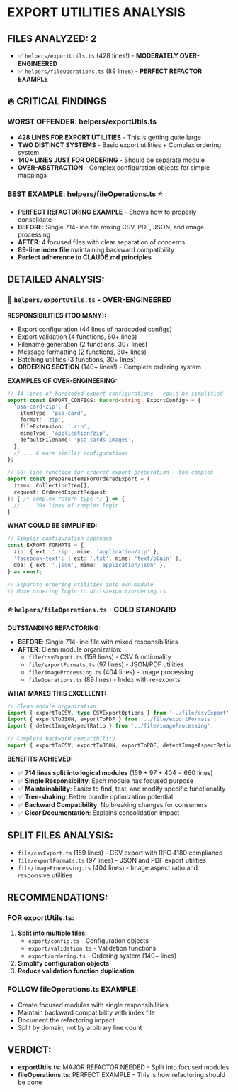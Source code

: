 # EXPORT UTILITIES ANALYSIS

## FILES ANALYZED: 2
- ✅ `helpers/exportUtils.ts` (428 lines!) - **MODERATELY OVER-ENGINEERED**
- ✅ `helpers/fileOperations.ts` (89 lines) - **PERFECT REFACTOR EXAMPLE**

## 🔥 CRITICAL FINDINGS

### WORST OFFENDER: helpers/exportUtils.ts
- **428 LINES FOR EXPORT UTILITIES** - This is getting quite large
- **TWO DISTINCT SYSTEMS** - Basic export utilities + Complex ordering system
- **140+ LINES JUST FOR ORDERING** - Should be separate module
- **OVER-ABSTRACTION** - Complex configuration objects for simple mappings

### BEST EXAMPLE: helpers/fileOperations.ts ⭐
- **PERFECT REFACTORING EXAMPLE** - Shows how to properly consolidate
- **BEFORE**: Single 714-line file mixing CSV, PDF, JSON, and image processing  
- **AFTER**: 4 focused files with clear separation of concerns
- **89-line index file** maintaining backward compatibility
- **Perfect adherence to CLAUDE.md principles**

## DETAILED ANALYSIS:

### 🚨 `helpers/exportUtils.ts` - OVER-ENGINEERED
**RESPONSIBILITIES (TOO MANY):**
- Export configuration (44 lines of hardcoded configs)
- Export validation (4 functions, 60+ lines)
- Filename generation (2 functions, 30+ lines)
- Message formatting (2 functions, 30+ lines) 
- Batching utilities (3 functions, 30+ lines)
- **ORDERING SECTION** (140+ lines!) - Complete ordering system

**EXAMPLES OF OVER-ENGINEERING:**
```typescript
// 44 lines of hardcoded export configurations - could be simplified
export const EXPORT_CONFIGS: Record<string, ExportConfig> = {
  'psa-card-zip': {
    itemType: 'psa-card',
    format: 'zip',
    fileExtension: '.zip',
    mimeType: 'application/zip',
    defaultFilename: 'psa_cards_images',
  },
  // ... 6 more similar configurations
};

// 50+ line function for ordered export preparation - too complex
export const prepareItemsForOrderedExport = (
  items: CollectionItem[],
  request: OrderedExportRequest
): { /* complex return type */ } => {
  // ... 30+ lines of complex logic
}
```

**WHAT COULD BE SIMPLIFIED:**
```typescript
// Simpler configuration approach
const EXPORT_FORMATS = {
  zip: { ext: '.zip', mime: 'application/zip' },
  'facebook-text': { ext: '.txt', mime: 'text/plain' },
  dba: { ext: '.json', mime: 'application/json' },
} as const;

// Separate ordering utilities into own module
// Move ordering logic to utils/export/ordering.ts
```

### ⭐ `helpers/fileOperations.ts` - GOLD STANDARD
**OUTSTANDING REFACTORING:**
- **BEFORE**: Single 714-line file with mixed responsibilities
- **AFTER**: Clean module organization:
  - `file/csvExport.ts` (159 lines) - CSV functionality
  - `file/exportFormats.ts` (97 lines) - JSON/PDF utilities
  - `file/imageProcessing.ts` (404 lines) - Image processing
  - `fileOperations.ts` (89 lines) - Index with re-exports

**WHAT MAKES THIS EXCELLENT:**
```typescript
// Clean module organization
import { exportToCSV, type CSVExportOptions } from '../file/csvExport';
import { exportToJSON, exportToPDF } from '../file/exportFormats'; 
import { detectImageAspectRatio } from '../file/imageProcessing';

// Complete backward compatibility
export { exportToCSV, exportToJSON, exportToPDF, detectImageAspectRatio };
```

**BENEFITS ACHIEVED:**
- ✅ **714 lines split into logical modules** (159 + 97 + 404 = 660 lines)
- ✅ **Single Responsibility**: Each module has focused purpose
- ✅ **Maintainability**: Easier to find, test, and modify specific functionality
- ✅ **Tree-shaking**: Better bundle optimization potential
- ✅ **Backward Compatibility**: No breaking changes for consumers
- ✅ **Clear Documentation**: Explains consolidation impact

## SPLIT FILES ANALYSIS:
- `file/csvExport.ts` (159 lines) - CSV export with RFC 4180 compliance
- `file/exportFormats.ts` (97 lines) - JSON and PDF export utilities
- `file/imageProcessing.ts` (404 lines) - Image aspect ratio and responsive utilities

## RECOMMENDATIONS:

### FOR exportUtils.ts:
1. **Split into multiple files**: 
   - `export/config.ts` - Configuration objects
   - `export/validation.ts` - Validation functions
   - `export/ordering.ts` - Ordering system (140+ lines)
2. **Simplify configuration objects**
3. **Reduce validation function duplication**

### FOLLOW fileOperations.ts EXAMPLE:
- Create focused modules with single responsibilities
- Maintain backward compatibility with index file
- Document the refactoring impact
- Split by domain, not by arbitrary line count

## VERDICT:
- **exportUtils.ts**: MAJOR REFACTOR NEEDED - Split into focused modules
- **fileOperations.ts**: PERFECT EXAMPLE - This is how refactoring should be done